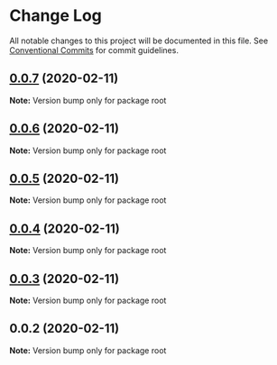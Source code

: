 # Change Log

All notable changes to this project will be documented in this file.
See [Conventional Commits](https://conventionalcommits.org) for commit guidelines.

## [0.0.7](https://github.com/prismicio/sm-commons/compare/v0.0.6...v0.0.7) (2020-02-11)

**Note:** Version bump only for package root





## [0.0.6](https://github.com/prismicio/sm-commons/compare/v0.0.5...v0.0.6) (2020-02-11)

**Note:** Version bump only for package root





## [0.0.5](https://github.com/prismicio/sm-commons/compare/v0.0.4...v0.0.5) (2020-02-11)

**Note:** Version bump only for package root





## [0.0.4](https://github.com/prismicio/sm-commons/compare/v0.0.3...v0.0.4) (2020-02-11)

**Note:** Version bump only for package root





## [0.0.3](https://github.com/prismicio/sm-commons/compare/v0.0.2...v0.0.3) (2020-02-11)

**Note:** Version bump only for package root





## 0.0.2 (2020-02-11)

**Note:** Version bump only for package root

